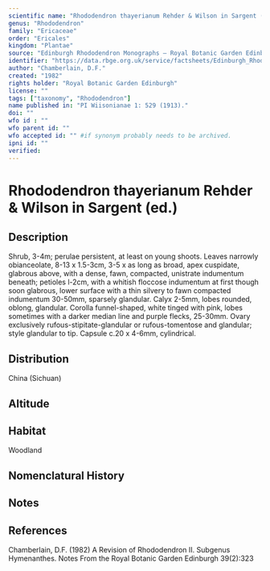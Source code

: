```yaml
---
scientific name: "Rhododendron thayerianum Rehder & Wilson in Sargent (ed.)"
genus: "Rhododendron"
family: "Ericaceae"
order: "Ericales"
kingdom: "Plantae"
source: "Edinburgh Rhododendron Monographs – Royal Botanic Garden Edinburgh"
identifier: "https://data.rbge.org.uk/service/factsheets/Edinburgh_Rhododendron_Monographs.xhtml"
author: "Chamberlain, D.F."
created: "1982"
rights holder: "Royal Botanic Garden Edinburgh"
license: ""
tags: ["taxonomy", "Rhododendron"]
name published in: "PI Wiisonianae 1: 529 (1913)."
doi: ""
wfo id : ""
wfo parent id: ""
wfo accepted id: "" #if synonym probably needs to be archived.                      
ipni id: ""
verified:
---
```


                       

# Rhododendron thayerianum Rehder & Wilson in Sargent (ed.)

## Description
Shrub, 3-4m; perulae persistent, at least on young shoots. Leaves narrowly obianceolate, 8-13 x 1.5-3cm, 3-5 x as long as broad, apex cuspidate, glabrous above, with a dense, fawn, compacted, unistrate indumentum beneath; petioles l-2cm, with a whitish floccose indumentum at first though soon glabrous, lower surface with a thin silvery to fawn compacted indumentum 30-50mm, sparsely glandular. Calyx 2-5mm, lobes rounded, oblong, glandular. Corolla funnel-shaped, white tinged with pink, lobes sometimes with a darker median line and purple flecks, 25-30mm. Ovary exclusively rufous-stipitate-glandular or rufous-tomentose and glandular; style glandular to tip. Capsule c.20 x 4-6mm, cylindrical.

## Distribution
China (Sichuan)

## Altitude


## Habitat
Woodland

## Nomenclatural History

                       
## Notes


## References

Chamberlain, D.F. (1982) A Revision of Rhododendron II. Subgenus Hymenanthes. Notes From the Royal Botanic Garden Edinburgh 39(2):323

